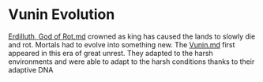 # Vunin Evolution

[Erdilluth, God of Rot.md](../Gods/Fallen%20Gods/Erdilluth%2C%20God%20of%20Rot.md) crowned as king has caused the lands to slowly die and rot. Mortals had to evolve into something new. The [Vunin.md](../Playable%20Races/Vunin.md) first appeared in this era of great unrest. They adapted to the harsh environments and were able to adapt to the harsh conditions thanks to their adaptive DNA